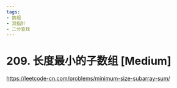 ```yaml
---
tags:
- 数组
- 双指针
- 二分查找
---
```


# 209. 长度最小的子数组 [Medium]

<https://leetcode-cn.com/problems/minimum-size-subarray-sum/>
